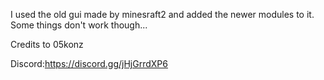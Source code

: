 I used the old gui made by minesraft2 and added the newer modules to it.
Some things don't work though...

Credits to 05konz

Discord:https://discord.gg/jHjGrrdXP6
